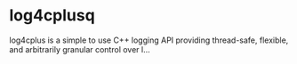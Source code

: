 # log4cplusq
log4cplus is a simple to use C++ logging API providing thread-safe, flexible, and arbitrarily granular control over l…
